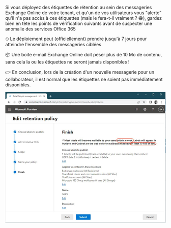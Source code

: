Si vous déployez des étiquettes de rétention au sein des messageries Exchange Online de votre tenant, et qu'un de vos utilisateurs vous "alerte" qu'il n'a pas accès à ces étiquettes (mais le fera-t-il vraiment ? 😁), gardez bien en tête les points de vérification suivants avant de suspecter une anomalie des services Office 365

⏲ Le déploiement peut (officiellement) prendre jusqu'à 7 jours pour atteindre l'ensemble des messageries ciblées

📦 Une boite e-mail Exchange Online doit peser plus de 10 Mo de contenu, sans cela la ou les étiquettes ne seront jamais disponibles !

👉 En conclusion, lors de la création d'un nouvelle messagerie pour un collaborateur, il est normal que les étiquettes ne soient pas immédiatement disponibles.

![alt text](image-2.png)